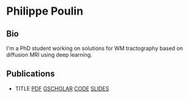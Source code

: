# Philippe Poulin

## Bio

I'm a PhD student working on solutions for WM tractography based on diffusion MRI using deep learning.

## Publications

- TITLE [PDF]() [GSCHOLAR]() [CODE]() [SLIDES]()
